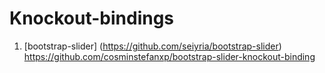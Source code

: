 # Knockout-bindings

1) [bootstrap-slider] (https://github.com/seiyria/bootstrap-slider) https://github.com/cosminstefanxp/bootstrap-slider-knockout-binding
